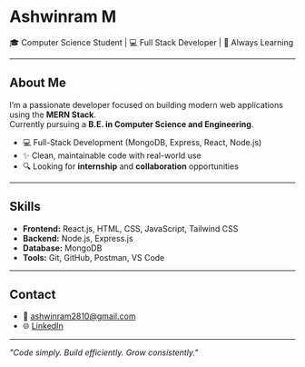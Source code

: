# Ashwinram M

🎓 Computer Science Student | 💻 Full Stack Developer | 🌱 Always Learning

---

## About Me

I’m a passionate developer focused on building modern web applications using the **MERN Stack**.  
Currently pursuing a **B.E. in Computer Science and Engineering**.

- 💻 Full-Stack Development (MongoDB, Express, React, Node.js)  
- ✨ Clean, maintainable code with real-world use  
- 🔍 Looking for **internship** and **collaboration** opportunities  

---

## Skills

- **Frontend:** React.js, HTML, CSS, JavaScript, Tailwind CSS  
- **Backend:** Node.js, Express.js  
- **Database:** MongoDB  
- **Tools:** Git, GitHub, Postman, VS Code  

---


## Contact

- 📧 ashwinram2810@gmail.com  
- 🌐 [LinkedIn](https://www.linkedin.com/in/ashwinram-m-425314291/)

---

_"Code simply. Build efficiently. Grow consistently."_
